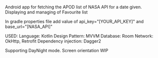 Android app for fetching the APOD list of NASA API for a date given.
Displaying and managing of Favourite list

In gradle properties file add value of 
api_key="[YOUR_API_KEY]" and
base_url="[NASA_API]" 

USED: 
    Language: Kotlin
    Design Pattern: MVVM
    Database: Room
    Network: OkHttp, Retrofit
    Dependency injection: Dagger2

Supporting DayNight mode.
Screen orientation WIP